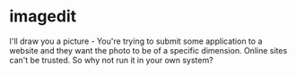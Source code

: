 # imagedit
I'll draw you a picture - You're trying to submit some application to a website and they want the photo to be of a specific dimension. Online sites can't be trusted. So why not run it in your own system?
